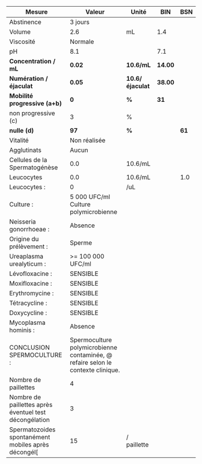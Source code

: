 |                        Mesure                        |                                     Valeur                                    |      Unité      |   BIN   |  BSN |
|------------------------------------------------------|-------------------------------------------------------------------------------|-----------------|---------|------|
|                      Abstinence                      |                                    3 jours                                    |                 |         |      |
|                        Volume                        |                                      2.6                                      |        mL       |   1.4   |      |
|                       Viscosité                      |                                    Normale                                    |                 |         |      |
|                          pH                          |                                      8.1                                      |                 |   7.1   |      |
|                **Concentration / mL**                |                                    **0.02**                                   |   **10.6/mL**   |**14.00**|      |
|               **Numération / éjaculat**              |                                    **0.05**                                   |**10.6/éjaculat**|**38.00**|      |
|            **Mobilité progressive (a+b)**            |                                     **0**                                     |      **%**      |  **31** |      |
|                  non progressive (c)                 |                                       3                                       |        %        |         |      |
|                     **nulle (d)**                    |                                     **97**                                    |      **%**      |         |**61**|
|                       Vitalité                       |                                  Non réalisée                                 |                 |         |      |
|                      Agglutinats                     |                                     Aucun                                     |                 |         |      |
|             Cellules de la Spermatogénèse            |                                      0.0                                      |     10.6/mL     |         |      |
|                      Leucocytes                      |                                      0.0                                      |     10.6/mL     |         |  1.0 |
|                     Leucocytes :                     |                                       0                                       |       /uL       |         |      |
|                       Culture :                      |                      5 000 UFC/ml Culture polymicrobienne                     |                 |         |      |
|                Neisseria gonorrhoeae :               |                                    Absence                                    |                 |         |      |
|               Origine du prélèvement :               |                                     Sperme                                    |                 |         |      |
|               Ureaplasma urealyticum :               |                               >= 100 000 UFC/ml                               |                 |         |      |
|                    Lévofloxacine :                   |                                    SENSIBLE                                   |                 |         |      |
|                    Moxifloxacine :                   |                                    SENSIBLE                                   |                 |         |      |
|                    Erythromycine :                   |                                    SENSIBLE                                   |                 |         |      |
|                    Tétracycline :                    |                                    SENSIBLE                                   |                 |         |      |
|                     Doxycycline :                    |                                    SENSIBLE                                   |                 |         |      |
|                 Mycoplasma hominis :                 |                                    Absence                                    |                 |         |      |
|              CONCLUSION SPERMOCULTURE :              |Spermoculture polymicrobienne contaminée, @ refaire selon le contexte clinique.|                 |         |      |
|                 Nombre de paillettes                 |                                       4                                       |                 |         |      |
|Nombre de paillettes après éventuel test décongélation|                                       3                                       |                 |         |      |
|  Spermatozoides spontanément mobiles après décongél[ |                                       15                                      |   / paillette   |         |      |